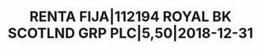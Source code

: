 ---
layout: asset
title: RENTA FIJA|112194 ROYAL BK SCOTLND GRP PLC|5,50|2018-12-31
isin: XS0205935470
---